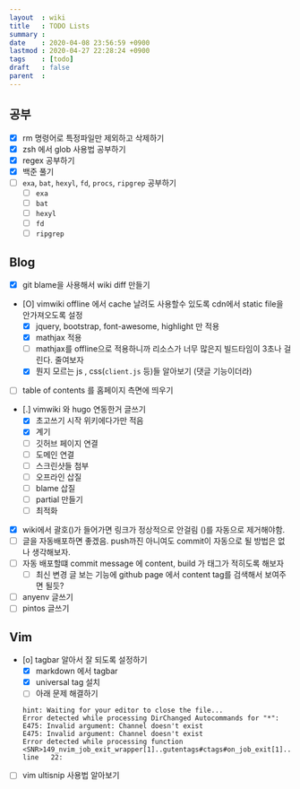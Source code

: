 ```yaml
---
layout  : wiki
title   : TODO Lists
summary : 
date    : 2020-04-08 23:56:59 +0900
lastmod : 2020-04-27 22:28:24 +0900
tags    : [todo]
draft   : false
parent  : 
---
```


## 공부
 * [X] rm 명령어로 특정파일만 제외하고 삭제하기
 * [X] zsh 에서 glob 사용법 공부하기
 * [X] regex 공부하기
 * [X] 백준 풀기
 * [ ] `exa`, `bat`, `hexyl`, `fd`, `procs`, `ripgrep` 공부하기
   * [ ] `exa`
   * [ ] `bat`
   * [ ] `hexyl`
   * [ ] `fd`
   * [ ] `ripgrep`
## Blog
 * [X] git blame을 사용해서 wiki diff 만들기
 * [O] vimwiki offline 에서 cache 날려도 사용할수 있도록 cdn에서 static file을 안가져오도록 설정
   * [X] jquery, bootstrap, font-awesome, highlight 만 적용
   * [X] mathjax 적용
   * [ ] mathjax를 offline으로 적용하니까 리소스가 너무 많은지 빌드타임이 3초나 걸린다. 줄여보자
   * [X] 뭔지 모르는 js , css(`client.js` 등)들 알아보기 (댓글 기능이더라)
 * [ ] table of contents 를 홈페이지 측면에 띄우기
 * [.] vimwiki 와 hugo 연동한거 글쓰기
   * [X] 초고쓰기 시작 위키에다가만 적음
   * [X] 계기
   * [ ] 깃허브 페이지 연결
   * [ ] 도메인 연결
   * [ ] 스크린샷들 첨부
   * [ ] 오프라인 삽질
   * [ ] blame 삽질
   * [ ] partial 만들기
   * [ ] 최적화
 * [X] wiki에서 괄호()가 들어가면 링크가 정상적으로 안걸림 ()를 자동으로 제거해야함.
 * [ ] 글을 자동배포하면 좋겠음. push까진 아니여도 commit이 자동으로 될 방법은 없나 생각해보자.
 * [ ] 자동 배포할떄 commit message 에 content, build 가 태그가 적히도록 해보자
   * [ ] 최신 변경 글 보는 기능에 github page 에서 content tag를 검색해서 보여주면 될듯?
 * [ ] anyenv 글쓰기
 * [ ] pintos 글쓰기
## Vim
 * [o] tagbar 알아서 잘 되도록 설정하기
   * [X] markdown 에서 tagbar
   * [X] universal tag 설치 
   * [ ] 아래 문제 해결하기
    ```
    hint: Waiting for your editor to close the file...
    Error detected while processing DirChanged Autocommands for "*":
    E475: Invalid argument: Channel doesn't exist
    E475: Invalid argument: Channel doesn't exist
    Error detected while processing function <SNR>149_nvim_job_exit_wrapper[1]..gutentags#ctags#on_job_exit[1]..gutentags#remove_job_by_data[2]..gutentags#remove_job:
    line   22:
    ```
 * [ ] vim ultisnip 사용법 알아보기
